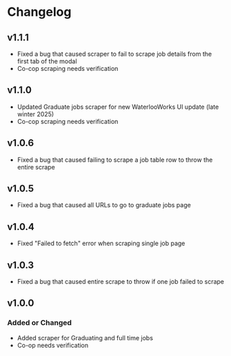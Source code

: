 # Changelog

## v1.1.1
- Fixed a bug that caused scraper to fail to scrape job details from the first tab of the modal
- Co-cop scraping needs verification

## v1.1.0
- Updated Graduate jobs scraper for new WaterlooWorks UI update (late winter 2025)
- Co-cop scraping needs verification

## v1.0.6
- Fixed a bug that caused failing to scrape a job table row to throw the entire scrape

## v1.0.5
- Fixed a bug that caused all URLs to go to graduate jobs page

## v1.0.4
- Fixed "Failed to fetch" error when scraping single job page

## v1.0.3
- Fixed a bug that caused entire scrape to throw if one job failed to scrape

## v1.0.0

### Added or Changed
- Added scraper for Graduating and full time jobs
- Co-op needs verification